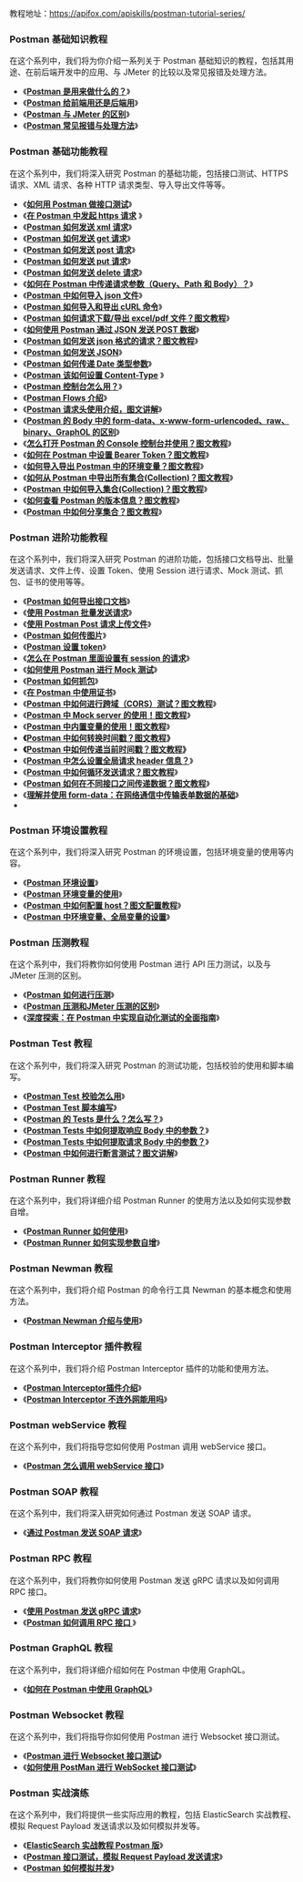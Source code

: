 教程地址：https://apifox.com/apiskills/postman-tutorial-series/

### Postman 基础知识教程

在这个系列中，我们将为你介绍一系列关于 Postman 基础知识的教程，包括其用途、在前后端开发中的应用、与 JMeter 的比较以及常见报错及处理方法。

- 《**[Postman 是用来做什么的？](http://apifox.com/apiskills/what-is-postman/)**》
- 《**[Postman 给前端用还是后端用](http://apifox.com/apiskills/universal-api-tool/)**》
- 《**[Postman 与 JMeter 的区别](http://apifox.com/apiskills/postman-vs-jmeter/)**》
- 《**[Postman 常见报错与处理方法](http://apifox.com/apiskills/postman-error-handling/)**》



### Postman 基础功能教程

在这个系列中，我们将深入研究 Postman 的基础功能，包括接口测试、HTTPS 请求、XML 请求、各种 HTTP 请求类型、导入导出文件等等。

- 《**[如何用 Postman 做接口测试](http://apifox.com/apiskills/test-apis-with-postman/)**》
- 《**[在 Postman 中发起 https 请求](http://apifox.com/apiskills/postman-https-requests/)** 》
- 《[**Postman 如何发送 xml 请求**](http://apifox.com/apiskills/postman-sends-xml-request/)》
- 《**[Postman 如何发送 get 请求](http://apifox.com/apiskills/how-to-send-get-request-in-postman/)**》
- 《**[Postman 如何发送 post 请求](http://apifox.com/apiskills/how-to-send-post-request-in-postman/)**》
- 《**[Postman 如何发送 put 请求](http://apifox.com/apiskills/how-to-send-put-request-in-postman/)**》
- 《**[Postman 如何发送 delete 请求](http://apifox.com/apiskills/how-to-send-delete-request-in-postman/)**》
- 《**[如何在 Postman 中传递请求参数（Query、Path 和 Body）？](http://apifox.com/apiskills/how-to-pass-query-path-body-parameters-in-postman/)**》
- 《**[Postman 中如何导入 json 文件](http://apifox.com/apiskills/how-to-import-json-file-in-postman/)**》
- 《**[Postman 如何导入和导出 cURL 命令](http://apifox.com/apiskills/how-to-import-and-export-curl-command-in-postman/)**》
- 《**[Postman 如何请求下载/导出 excel/pdf 文件？图文教程](http://apifox.com/apiskills/postman-download-excel-pdf-file/)**》
- 《**[如何使用 Postman 通过 JSON 发送 POST 数据](http://apifox.com/apiskills/postman-sends-post/)**》
- 《**[Postman 如何发送 json 格式的请求？图文教程](http://apifox.com/apiskills/how-to-send-json-postman/)**》
- 《**[Postman 如何发送 JSON](http://apifox.com/apiskills/postman-send-json/)**》
- 《**[Postman 如何传递 Date 类型参数](http://apifox.com/apiskills/pass-date-type-parameter/)**》
- 《**[Postman 该如何设置 Content-Type](http://apifox.com/apiskills/postman-content-type-setting-guide/)** 》
- 《**[Postman 控制台怎么用？](http://apifox.com/apiskills/how-to-use-the-postman-console/)**》
- 《**[Postman Flows 介绍](http://apifox.com/apiskills/postman-flows/)**》
- 《**[Postman 请求头使用介绍，图文讲解](http://apifox.com/apiskills/postman-request-header-introduction/)**》
- 《**[Postman 的 Body 中的 form-data、x-www-form-urlencoded、raw、binary、GraphOL 的区别](http://apifox.com/apiskills/difference-between-formdata-xwwwformurlencoded-raw-binary-and-graphol-in-postman/)**》
- 《**[怎么打开 Postman 的 Console 控制台并使用？图文教程](http://apifox.com/apiskills/how-to-use-the-postman-console/)**》
- 《**[如何在 Postman 中设置 Bearer Token？图文教程](http://apifox.com/apiskills/how-to-setting-bearer-token-in-postman/)**》
- 《**[如何导入导出 Postman 中的环境变量？图文教程](http://apifox.com/apiskills/how-to-export-postman-environment/)**》
- 《**[如何从 Postman 中导出所有集合(Collection)？图文教程](http://apifox.com/apiskills/how-to-export-all-collections-from-postman/)**》
- 《**[Postman 中如何导入集合(Collection)？图文教程](http://apifox.com/apiskills/how-to-import-collection-in-postman/)**》
- 《**[如何查看 Postman 的版本信息？图文教程](http://apifox.com/apiskills/how-to-view-a-postman-version-information/)**》
- 《**[Postman 中如何分享集合？图文教程](http://apifox.com/apiskills/how-to-share-postman-collection/)**》



### Postman 进阶功能教程

在这个系列中，我们将深入研究 Postman 的进阶功能，包括接口文档导出、批量发送请求、文件上传、设置 Token、使用 Session 进行请求、Mock 测试、抓包、证书的使用等等。

- 《**[Postman 如何导出接口文档](http://apifox.com/apiskills/bulk-export-with-postman/)**》
- 《**[使用 Postman 批量发送请求](http://apifox.com/apiskills/simulate-request-payload/)**》
- 《**[使用 Postman Post 请求上传文件](http://apifox.com/apiskills/upload-files-easily-with-postman/)**》
- 《**[Postman 如何传图片](http://apifox.com/apiskills/how-postman-uploads-pictures/)**》
- 《**[Postman 设置 token](http://apifox.com/apiskills/postman-set-token/)**》
- 《**[怎么在 Postman 里面设置有 session 的请求](http://apifox.com/apiskills/requests-with-sessions/)**》
- 《**[如何使用 Postman 进行 Mock 测试](http://apifox.com/apiskills/postman-mock-testing/)**》
- 《**[Postman 如何抓包](http://apifox.com/apiskills/how-postman-captures-packets/)**》
- 《**[在 Postman 中使用证书](http://apifox.com/apiskills/using-certificates-in-postman/)**》
- 《**[Postman 中如何进行跨域（CORS）测试？图文教程](http://apifox.com/apiskills/how-to-test-cors-with-postman/)**》
- 《**[Postman 中 Mock server 的使用！图文教程](http://apifox.com/apiskills/how-to-use-mock-server-in-postman/)**》
- 《**[Postman 中内置变量的使用！图文教程](http://apifox.com/apiskills/how-to-use-predefined-variables-in-postman/)**》
- **《**[**Postman 中如何转换时间戳？图文教程**](http://apifox.com/apiskills/how-to-convert-timestamps-in-postman/)**》**
- **《[Postman 中如何传递当前时间戳？图文教程](http://apifox.com/apiskills/how-to-pass-the-current-timestamp-in-postman/)》**
- 《**[Postman 中怎么设置全局请求 header 信息？](http://apifox.com/apiskills/how-to-set-global-request-header-in-postman/)**》
- 《**[Postman 中如何循环发送请求？图文教程](http://apifox.com/apiskills/how-do-requests-loop-in-postman/)**》
- 《**[Postman 如何在不同接口之间传递数据？图文教程](http://apifox.com/apiskills/how-does-postman-pass-data-between-interfaces/)**》
- 《**[理解并使用 form-data：在网络通信中传输表单数据的基础](http://apifox.com/apiskills/what-is-formdata/)**》
- 



### Postman 环境设置教程

在这个系列中，我们将深入研究 Postman 的环境设置，包括环境变量的使用等内容。

- 《**[Postman 环境设置](http://apifox.com/apiskills/postman-environment-setup/)**》
- 《**[Postman 环境变量的使用](http://apifox.com/apiskills/using-postman-environment/)**》
- 《**[Postman 中如何配置 host？图文配置教程](http://apifox.com/apiskills/how-to-setting-host-in-postman/)**》
- 《**[Postman 中环境变量、全局变量的设置](http://apifox.com/apiskills/setting-environment-variables-and-global-variables-in-postman/)**》



### Postman 压测教程

在这个系列中，我们将教你如何使用 Postman 进行 API 压力测试，以及与 JMeter 压测的区别。

- 《**[Postman 如何进行压测](http://apifox.com/apiskills/postman-pressure-testing-guide/)**》
- 《**[Postman 压测和JMeter 压测的区别](http://apifox.com/apiskills/postman-jmeter-stresstest/)**》
- 《**[深度探索：在 Postman 中实现自动化测试的全面指南](http://apifox.com/apiskills/a-comprehensive-guide-to-automated-testing-in-postman/)**》



### Postman Test 教程

在这个系列中，我们将深入研究 Postman 的测试功能，包括校验的使用和脚本编写。

- 《**[Postman Test 校验怎么用](http://apifox.com/apiskills/postman-test-check/)**》
- 《**[Postman Test 脚本编写](http://apifox.com/apiskills/writing-postman-test-scripts/)**》
- 《**[Postman 的 Tests 是什么？怎么写？](http://apifox.com/apiskills/what-is-postman-tests-and-how-to-use-it/)**》
- 《**[Postman Tests 中如何提取响应 Body 中的参数？](http://apifox.com/apiskills/how-to-extract-parameters-from-response-body-in-postman-tests/)**》
- 《**[Postman Tests 中如何提取请求 Body 中的参数？](http://apifox.com/apiskills/how-to-extract-parameters-from-request-body-in-postman-tests/)**》
- 《**[Postman 中如何进行断言测试？图文讲解](http://apifox.com/apiskills/how-to-do-assertion-testing-in-postman/)**》



### Postman Runner 教程

在这个系列中，我们将详细介绍 Postman Runner 的使用方法以及如何实现参数自增。

- 《**[Postman Runner 如何使用](http://apifox.com/apiskills/postman-runner-user-guide/)**》
- 《**[Postman Runner 如何实现参数自增](http://apifox.com/apiskills/parameter-self-increment/)**》



### Postman Newman 教程

在这个系列中，我们将介绍 Postman 的命令行工具 Newman 的基本概念和使用方法。

- 《**[Postman Newman 介绍与使用](http://apifox.com/apiskills/learn-from-postman-newman/)**》



### Postman Interceptor 插件教程

在这个系列中，我们将介绍 Postman Interceptor 插件的功能和使用方法。

- 《**[Postman Interceptor插件介绍](http://apifox.com/apiskills/postman-interceptor-downloading/)**》
- 《**[Postman Interceptor 不连外网能用吗](http://apifox.com/apiskills/postman-interceptor-offline/)**》



### Postman webService 教程

在这个系列中，我们将指导您如何使用 Postman 调用 webService 接口。

- 《**[Postman 怎么调用 webService 接口](http://apifox.com/apiskills/postman-webservice-api/)**》



### Postman SOAP 教程

在这个系列中，我们将深入研究如何通过 Postman 发送 SOAP 请求。

- 《**[通过 Postman 发送 SOAP 请求](http://apifox.com/apiskills/sending-soap-requests-with-postman/)**》



### Postman RPC 教程

在这个系列中，我们将教你如何使用 Postman 发送 gRPC 请求以及如何调用 RPC 接口。

- 《**[使用 Postman 发送 gRPC 请求](http://apifox.com/apiskills/postman-sends-grpc/)**》
- 《**[Postman 如何调用 RPC 接口 ](http://apifox.com/apiskills/postman-json-rpc-call/)**》



### Postman GraphQL 教程

在这个系列中，我们将详细介绍如何在 Postman 中使用 GraphQL。

- 《**[如何在 Postman 中使用 GraphQL](http://apifox.com/apiskills/graphql-in-postman/)**》



### Postman Websocket 教程

在这个系列中，我们将指导你如何使用 Postman 进行 Websocket 接口测试。

- 《**[Postman 进行 Websocket 接口测试](http://apifox.com/apiskills/postman-websocket-test/)**》
- 《**[如何使用 PostMan 进行 WebSocket 接口测试](http://apifox.com/apiskills/postman-websocket-testing/)**》



### Postman 实战演练

在这个系列中，我们将提供一些实际应用的教程，包括 ElasticSearch 实战教程、模拟 Request Payload 发送请求以及如何模拟并发等。

- 《**[ElasticSearch 实战教程 Postman 版](http://apifox.com/apiskills/elasticsearch-in-action/)**》
- 《**[Postman 接口测试，模拟 Request Payload 发送请求](http://apifox.com/apiskills/simulate-request-payload/)**》
- 《**[Postman 如何模拟并发](http://apifox.com/apiskills/concurrent-requests/)**》